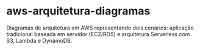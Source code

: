 # aws-arquitetura-diagramas
Diagramas de arquitetura em AWS representando dois cenários: aplicação tradicional baseada em servidor (EC2/RDS) e arquitetura Serverless com S3, Lambda e DynamoDB.
